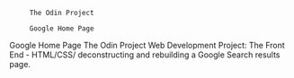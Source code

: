          The Odin Project 

         Google Home Page

Google Home Page The Odin Project Web Development Project: The Front End - HTML/CSS/ deconstructing and rebuilding a Google Search results page.  
